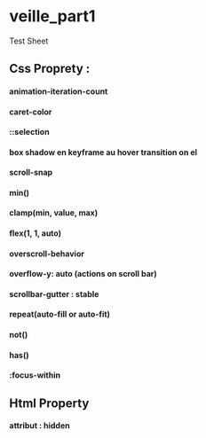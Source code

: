# veille_part1

Test Sheet

## Css Proprety :

#### animation-iteration-count

#### caret-color

#### ::selection

#### box shadow en keyframe au hover transition on el

#### scroll-snap

#### min()

#### clamp(min, value, max)

#### flex(1, 1, auto)

#### overscroll-behavior

#### overflow-y: auto (actions on scroll bar)

#### scrollbar-gutter : stable

#### repeat(auto-fill or auto-fit)

#### not()

#### has()

#### :focus-within

## Html Property

#### attribut : hidden
